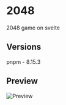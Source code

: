 # 2048

2048 game on svelte

## Versions

pnpm - 8.15.3

## Preview

![Preview](https://github.com/ArickCodeGuy/2048_svelte/tree/main/src/assets/img/preview.png)
